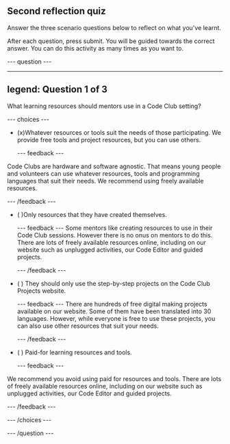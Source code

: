 ## Second reflection quiz

Answer the three scenario questions below to reflect on what you've learnt.

After each question, press submit. You will be guided towards the correct answer. You can do this activity as many times as you want to.

--- question ---

---
legend: Question 1 of 3
---

What learning resources should mentors use in a Code Club setting?

--- choices ---


- (x)Whatever resources or tools suit the needs of those participating. We provide free tools and project resources, but you can use others.

  --- feedback ---

Code Clubs are hardware and software agnostic. That means young people and volunteers can use whatever resources, tools and programming languages that suit their needs. We recommend using freely available resources.

  --- /feedback ---

- ( )Only resources that they have created themselves.

  --- feedback ---
Some mentors like creating resources to use in their Code Club sessions. However there is no onus on mentors to do this. There are lots of freely available resources online, including on our website such as unplugged activities, our Code Editor and guided projects.  

  --- /feedback ---

- ( ) They should only use the step-by-step projects on the Code Club Projects website.

  --- feedback ---
There are hundreds of free digital making projects available on our website. Some of them have been translated into 30 languages. However, while everyone is free to use these projects, you can also use other resources that suit your needs.


  --- /feedback ---

- ( ) Paid-for learning resources and tools.


  --- feedback ---

We recommend you avoid using paid for resources and tools. There are lots of freely available resources online, including on our website such as unplugged activities, our Code Editor and guided projects.  

  --- /feedback ---

--- /choices ---

--- /question ---
